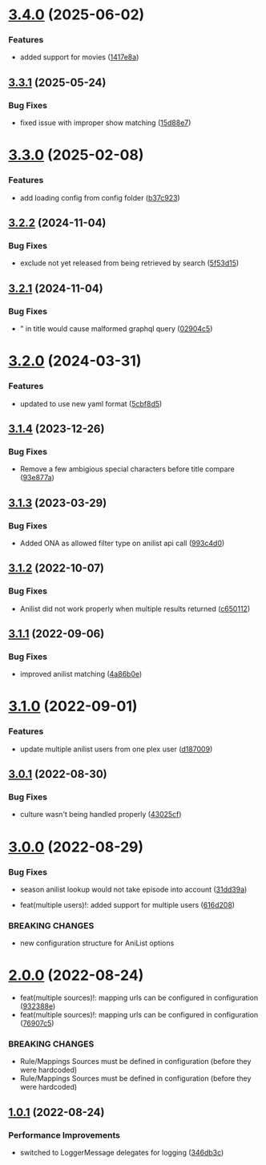# [3.4.0](https://github.com/Faustvii/PlexAniListSync/compare/v3.3.1...v3.4.0) (2025-06-02)


### Features

* added support for movies ([1417e8a](https://github.com/Faustvii/PlexAniListSync/commit/1417e8a582e562d87837549c48b288b41f41806e))

## [3.3.1](https://github.com/Faustvii/PlexAniListSync/compare/v3.3.0...v3.3.1) (2025-05-24)


### Bug Fixes

* fixed issue with improper show matching ([15d88e7](https://github.com/Faustvii/PlexAniListSync/commit/15d88e78314f42597cebcd66e050b162c71c061f))

# [3.3.0](https://github.com/Faustvii/PlexAniListSync/compare/v3.2.2...v3.3.0) (2025-02-08)


### Features

* add loading config from config folder ([b37c923](https://github.com/Faustvii/PlexAniListSync/commit/b37c92339ee8e5bd9cf08dd0847b3ef3f7ed0565))

## [3.2.2](https://github.com/Faustvii/PlexAniListSync/compare/v3.2.1...v3.2.2) (2024-11-04)


### Bug Fixes

* exclude not yet released from being retrieved by search ([5f53d15](https://github.com/Faustvii/PlexAniListSync/commit/5f53d15955625383d942ede8a3d35960f06f2c52))

## [3.2.1](https://github.com/Faustvii/PlexAniListSync/compare/v3.2.0...v3.2.1) (2024-11-04)


### Bug Fixes

* " in title would cause malformed graphql query ([02904c5](https://github.com/Faustvii/PlexAniListSync/commit/02904c57730fa9f9a8fd3fef032c27bb2d5ad6ab))

# [3.2.0](https://github.com/Faustvii/PlexAniListSync/compare/v3.1.4...v3.2.0) (2024-03-31)


### Features

* updated to use new yaml format ([5cbf8d5](https://github.com/Faustvii/PlexAniListSync/commit/5cbf8d5eb9f26005d2ae2bc125716c538b9fad5a))

## [3.1.4](https://github.com/Faustvii/PlexAniListSync/compare/v3.1.3...v3.1.4) (2023-12-26)


### Bug Fixes

* Remove a few ambigious special characters before title compare ([93e877a](https://github.com/Faustvii/PlexAniListSync/commit/93e877a36c4ec3090936f3c692e2f5c5eeaf433b))

## [3.1.3](https://github.com/Faustvii/PlexAniListSync/compare/v3.1.2...v3.1.3) (2023-03-29)


### Bug Fixes

* Added ONA as allowed filter type on anilist api call ([993c4d0](https://github.com/Faustvii/PlexAniListSync/commit/993c4d0271141f6d3db8442ea75bbfc678b716a2))

## [3.1.2](https://github.com/Faustvii/PlexAniListSync/compare/v3.1.1...v3.1.2) (2022-10-07)


### Bug Fixes

* Anilist did not work properly when multiple results returned ([c650112](https://github.com/Faustvii/PlexAniListSync/commit/c65011210d038238f70ee936a74b9e80a30fb7dd))

## [3.1.1](https://github.com/Faustvii/PlexAniListSync/compare/v3.1.0...v3.1.1) (2022-09-06)


### Bug Fixes

* improved anilist matching ([4a86b0e](https://github.com/Faustvii/PlexAniListSync/commit/4a86b0e3f9935a3094956ce534d8b994eb4b5ded))

# [3.1.0](https://github.com/Faustvii/PlexAniListSync/compare/v3.0.1...v3.1.0) (2022-09-01)


### Features

* update multiple anilist users from one plex user ([d187009](https://github.com/Faustvii/PlexAniListSync/commit/d187009b89e53c7247d59138268adf5c4ac94794))

## [3.0.1](https://github.com/Faustvii/PlexAniListSync/compare/v3.0.0...v3.0.1) (2022-08-30)


### Bug Fixes

* culture wasn't being handled properly ([43025cf](https://github.com/Faustvii/PlexAniListSync/commit/43025cfcd472425b19bf60b785b776f5a68917ae))

# [3.0.0](https://github.com/Faustvii/PlexAniListSync/compare/v2.0.0...v3.0.0) (2022-08-29)


### Bug Fixes

* season anilist lookup would not take episode into account ([31dd39a](https://github.com/Faustvii/PlexAniListSync/commit/31dd39aac6ffdaa6960b12fb8bb7be50c7362397))


* feat(multiple users)!: added support for multiple users ([616d208](https://github.com/Faustvii/PlexAniListSync/commit/616d20838b572811f433b1ba32ade7c47cc9e8a6))


### BREAKING CHANGES

* new configuration structure for AniList options

# [2.0.0](https://github.com/Faustvii/PlexAniListSync/compare/v1.0.1...v2.0.0) (2022-08-24)


* feat(multiple sources)!: mapping urls can be configured in configuration ([932388e](https://github.com/Faustvii/PlexAniListSync/commit/932388ea6c62e714a7cb1e706999d21d29b54f75))
* feat(multiple sources)!: mapping urls can be configured in configuration ([76907c5](https://github.com/Faustvii/PlexAniListSync/commit/76907c5aacaf7d0f68f0b082fd5b047a43d2c72a))


### BREAKING CHANGES

* Rule/Mappings Sources must be defined in configuration (before they were hardcoded)
* Rule/Mappings Sources must be defined in configuration (before they were hardcoded)

## [1.0.1](https://github.com/Faustvii/PlexAniListSync/compare/v1.0.0...v1.0.1) (2022-08-24)


### Performance Improvements

* switched to LoggerMessage delegates for logging ([346db3c](https://github.com/Faustvii/PlexAniListSync/commit/346db3c6a9fcc5b8de7f656b6b293a98e2a44f0b))
